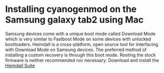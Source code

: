 Installing cyanogenmod on the Samsung galaxy tab2 using Mac
=======================================================

Samsung devices come with a unique boot mode called Download Mode which is very similar to Fastboot Mode on some devices with unlocked bootloaders. Heimdall is a cross-platform, open source tool for interfacing with Download Mode on Samsung devices. The preferred method of installing a custom recovery is through this boot mode. Rooting the stock firmware is neither recommended nor necessary.
Download and install the <a href="http://glassechidna.com.au/heimdall/#downloads">Heimdall Suite</a>
